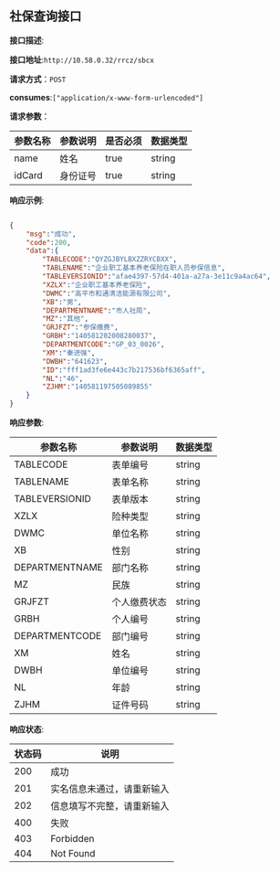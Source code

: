 

## 社保查询接口


**接口描述**:


**接口地址**:`http://10.58.0.32/rrcz/sbcx`


**请求方式**：`POST`


**consumes**:`["application/x-www-form-urlencoded"]`





**请求参数**：

| 参数名称         | 参数说明     |  是否必须      |  数据类型  | 
| ------------ | -------------------------------- |--------|----|
|name| 姓名  | true |string  |   
|idCard| 身份证号  | true |string  |

**响应示例**:

```json

{
    "msg":"成功",
    "code":200,
    "data":{
        "TABLECODE":"QYZGJBYLBXZZRYCBXX",
        "TABLENAME":"企业职工基本养老保险在职人员参保信息",
        "TABLEVERSIONID":"afae4397-57d4-401a-a27a-3e11c9a4ac64",
        "XZLX":"企业职工基本养老保险",
        "DWMC":"高平市和通清洁能源有限公司",
        "XB":"男",
        "DEPARTMENTNAME":"市人社局",
        "MZ":"其他",
        "GRJFZT":"参保缴费",
        "GRBH":"140581202008280037",
        "DEPARTMENTCODE":"GP_03_0026",
        "XM":"秦进强",
        "DWBH":"641623",
        "ID":"fff1ad3fe6e443c7b217536bf6365aff",
        "NL":"46",
        "ZJHM":"140581197505089855"
    }
}
```

**响应参数**:

| 参数名称         | 参数说明     |    数据类型  | 
| ------------ | --------|----|
| TABLECODE| 表单编号| string  |
| TABLENAME| 表单名称| string  |
| TABLEVERSIONID| 表单版本| string  |
| XZLX| 险种类型| string  |
| DWMC| 单位名称| string  |
| XB| 性别| string  |
| DEPARTMENTNAME| 部门名称| string  |
| MZ| 民族| string  |
| GRJFZT| 个人缴费状态| string  |
| GRBH| 个人编号| string  |
| DEPARTMENTCODE| 部门编号| string  |
| XM| 姓名| string  |
| DWBH| 单位编号| string  |
| NL| 年龄 | string  |
| ZJHM| 证件号码 | string  |




**响应状态**:


| 状态码         | 说明                                                   |
| ------------ | -------------------------------- 
| 200 | 成功  ||
| 201 | 实名信息未通过，请重新输入  ||
| 202 | 信息填写不完整，请重新输入  ||
| 400 | 失败  ||
| 403 | Forbidden  ||
| 404 | Not Found  ||
